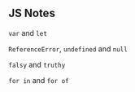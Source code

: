 ## JS Notes

`var` and `let`

`ReferenceError`, `undefined` and `null`

`falsy` and `truthy`

`for in` and `for of`